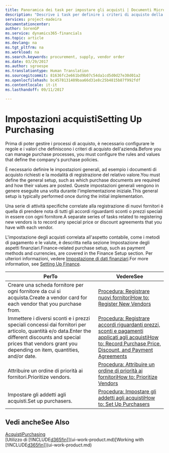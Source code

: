 ```yaml
---
title: Panoramica dei task per impostare gli acquisti | Documenti Microsoft
description: "Descrive i task per definire i criteri di acquisto della società e impostare i processi di acquisto."
services: project-madeira
documentationcenter: 
author: SorenGP
ms.service: dynamics365-financials
ms.topic: article
ms.devlang: na
ms.tgt_pltfrm: na
ms.workload: na
ms.search.keywords: procurement, supply, vendor order
ms.date: 03/29/2017
ms.author: sgroespe
ms.translationtype: Human Translation
ms.sourcegitcommit: 81636fc2e661bd9b07c54da1cd5d0d27e30d01a2
ms.openlocfilehash: bc4578131489baa66d31e8c25b4815b87f992fdf
ms.contentlocale: it-it
ms.lasthandoff: 09/11/2017

---
```

# <a name="setting-up-purchasing"></a><span data-ttu-id="f0d34-103">Impostazioni acquisti</span><span class="sxs-lookup"><span data-stu-id="f0d34-103">Setting Up Purchasing</span></span>
<span data-ttu-id="f0d34-104">Prima di poter gestire i processi di acquisto, è necessario configurare le regole e i valori che definiscono i criteri di acquisto dell'azienda.</span><span class="sxs-lookup"><span data-stu-id="f0d34-104">Before you can manage purchase processes, you must configure the rules and values that define the company's purchase policies.</span></span>

<span data-ttu-id="f0d34-105">È necessario definire le impostazioni generali, ad esempio i documenti di acquisto richiesti e la modalità di registrazione del relativo valore.</span><span class="sxs-lookup"><span data-stu-id="f0d34-105">You must define the general setup, such as which purchase documents are required and how their values are posted.</span></span> <span data-ttu-id="f0d34-106">Queste impostazioni generali vengono in genere eseguite una volta durante l'implementazione iniziale.</span><span class="sxs-lookup"><span data-stu-id="f0d34-106">This general setup is typically performed once during the initial implementation.</span></span>

<span data-ttu-id="f0d34-107">Una serie di attività specifiche correlate alla registrazione di nuovi fornitori è quella di prendere nota di tutti gli accordi riguardanti sconti o prezzi speciali in essere con ogni fornitore.</span><span class="sxs-lookup"><span data-stu-id="f0d34-107">A separate series of tasks related to registering new vendors is to record any special price or discount agreements that you have with each vendor.</span></span>

<span data-ttu-id="f0d34-108">L'impostazione degli acquisti correlata all'aspetto contabile, come i metodi di pagamento e le valute, è descritta nella sezione Impostazione degli aspetti finanziari.</span><span class="sxs-lookup"><span data-stu-id="f0d34-108">Finance-related purchase setup, such as payment methods and currencies, are covered in the Finance Setup section.</span></span> <span data-ttu-id="f0d34-109">Per ulteriori informazioni, vedere [Impostazione di dati finanziari](finance-setup-finance.md).</span><span class="sxs-lookup"><span data-stu-id="f0d34-109">For more information, see [Setting Up Finance](finance-setup-finance.md).</span></span>

| <span data-ttu-id="f0d34-110">Per</span><span class="sxs-lookup"><span data-stu-id="f0d34-110">To</span></span> | <span data-ttu-id="f0d34-111">Vedere</span><span class="sxs-lookup"><span data-stu-id="f0d34-111">See</span></span> |
| --- | --- |
| <span data-ttu-id="f0d34-112">Creare una scheda fornitore per ogni fornitore da cui si acquista.</span><span class="sxs-lookup"><span data-stu-id="f0d34-112">Create a vendor card for each vendor that you purchase from.</span></span> |[<span data-ttu-id="f0d34-113">Procedura: Registrare nuovi fornitori</span><span class="sxs-lookup"><span data-stu-id="f0d34-113">How to: Register New Vendors</span></span>](purchasing-how-register-new-vendors.md) |
| <span data-ttu-id="f0d34-114">Immettere i diversi sconti e i prezzi speciali concessi dai fornitori per articolo, quantità e/o data.</span><span class="sxs-lookup"><span data-stu-id="f0d34-114">Enter the different discounts and special prices that vendors grant you depending on item, quantities, and/or date.</span></span> |[<span data-ttu-id="f0d34-115">Procedura: Registrare accordi riguardanti prezzi, sconti e pagamenti applicati agli acquisti</span><span class="sxs-lookup"><span data-stu-id="f0d34-115">How to: Record Purchase Price, Discount, and Payment Agreements</span></span>](purchasing-how-record-purchase-price-discount-payment-agreements.md) |
| <span data-ttu-id="f0d34-116">Attribuire un ordine di priorità ai fornitori.</span><span class="sxs-lookup"><span data-stu-id="f0d34-116">Prioritize vendors.</span></span> |[<span data-ttu-id="f0d34-117">Procedura: Attribuire un ordine di priorità ai fornitori</span><span class="sxs-lookup"><span data-stu-id="f0d34-117">How to: Prioritize Vendors</span></span>](purchasing-how-prioritize-vendors.md) |
| <span data-ttu-id="f0d34-118">Impostare gli addetti agli acquisti.</span><span class="sxs-lookup"><span data-stu-id="f0d34-118">Set up purchasers.</span></span> |[<span data-ttu-id="f0d34-119">Procedura: Impostare gli addetti agli acquisti</span><span class="sxs-lookup"><span data-stu-id="f0d34-119">How to: Set Up Purchasers</span></span>](purchasing-how-setup-purchasers.md) |

## <a name="see-also"></a><span data-ttu-id="f0d34-120">Vedi anche</span><span class="sxs-lookup"><span data-stu-id="f0d34-120">See Also</span></span>
[<span data-ttu-id="f0d34-121">Acquisti</span><span class="sxs-lookup"><span data-stu-id="f0d34-121">Purchasing</span></span>](purchasing-manage-purchasing.md)  
<span data-ttu-id="f0d34-122">[Utilizzo di [!INCLUDE[d365fin](includes/d365fin_md.md)]](ui-work-product.md)</span><span class="sxs-lookup"><span data-stu-id="f0d34-122">[Working with [!INCLUDE[d365fin](includes/d365fin_md.md)]](ui-work-product.md)</span></span>


